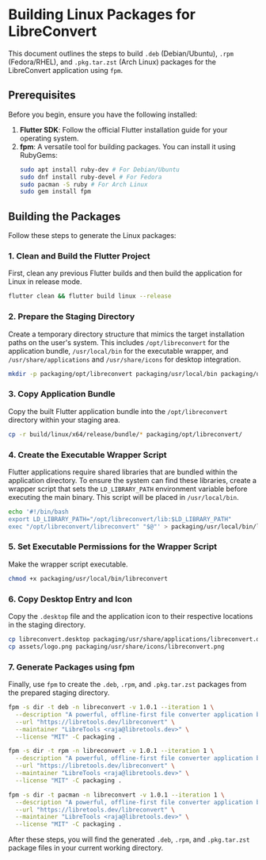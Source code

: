 # Building Linux Packages for LibreConvert

This document outlines the steps to build `.deb` (Debian/Ubuntu), `.rpm` (Fedora/RHEL), and `.pkg.tar.zst` (Arch Linux) packages for the LibreConvert application using `fpm`.

## Prerequisites

Before you begin, ensure you have the following installed:

1.  **Flutter SDK**: Follow the official Flutter installation guide for your operating system.
2.  **fpm**: A versatile tool for building packages. You can install it using RubyGems:
    ```bash
    sudo apt install ruby-dev # For Debian/Ubuntu
    sudo dnf install ruby-devel # For Fedora
    sudo pacman -S ruby # For Arch Linux
    sudo gem install fpm
    ```

## Building the Packages

Follow these steps to generate the Linux packages:

### 1. Clean and Build the Flutter Project

First, clean any previous Flutter builds and then build the application for Linux in release mode.

```bash
flutter clean && flutter build linux --release
```

### 2. Prepare the Staging Directory

Create a temporary directory structure that mimics the target installation paths on the user's system. This includes `/opt/libreconvert` for the application bundle, `/usr/local/bin` for the executable wrapper, and `/usr/share/applications` and `/usr/share/icons` for desktop integration.

```bash
mkdir -p packaging/opt/libreconvert packaging/usr/local/bin packaging/usr/share/applications packaging/usr/share/icons
```

### 3. Copy Application Bundle

Copy the built Flutter application bundle into the `/opt/libreconvert` directory within your staging area.

```bash
cp -r build/linux/x64/release/bundle/* packaging/opt/libreconvert/
```

### 4. Create the Executable Wrapper Script

Flutter applications require shared libraries that are bundled within the application directory. To ensure the system can find these libraries, create a wrapper script that sets the `LD_LIBRARY_PATH` environment variable before executing the main binary. This script will be placed in `/usr/local/bin`.

```bash
echo '#!/bin/bash
export LD_LIBRARY_PATH="/opt/libreconvert/lib:$LD_LIBRARY_PATH"
exec "/opt/libreconvert/libreconvert" "$@"' > packaging/usr/local/bin/libreconvert
```

### 5. Set Executable Permissions for the Wrapper Script

Make the wrapper script executable.

```bash
chmod +x packaging/usr/local/bin/libreconvert
```

### 6. Copy Desktop Entry and Icon

Copy the `.desktop` file and the application icon to their respective locations in the staging directory.

```bash
cp libreconvert.desktop packaging/usr/share/applications/libreconvert.desktop
cp assets/logo.png packaging/usr/share/icons/libreconvert.png
```

### 7. Generate Packages using fpm

Finally, use `fpm` to create the `.deb`, `.rpm`, and `.pkg.tar.zst` packages from the prepared staging directory.

```bash
fpm -s dir -t deb -n libreconvert -v 1.0.1 --iteration 1 \
  --description "A powerful, offline-first file converter application built with Flutter for desktop platforms." \
  --url "https://libretools.dev/libreconvert" \
  --maintainer "LibreTools <raja@libretools.dev>" \
  --license "MIT" -C packaging .

fpm -s dir -t rpm -n libreconvert -v 1.0.1 --iteration 1 \
  --description "A powerful, offline-first file converter application built with Flutter for desktop platforms." \
  --url "https://libretools.dev/libreconvert" \
  --maintainer "LibreTools <raja@libretools.dev>" \
  --license "MIT" -C packaging .

fpm -s dir -t pacman -n libreconvert -v 1.0.1 --iteration 1 \
  --description "A powerful, offline-first file converter application built with Flutter for desktop platforms." \
  --url "https://libretools.dev/libreconvert" \
  --maintainer "LibreTools <raja@libretools.dev>" \
  --license "MIT" -C packaging .
```

After these steps, you will find the generated `.deb`, `.rpm`, and `.pkg.tar.zst` package files in your current working directory.
